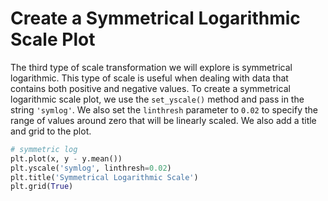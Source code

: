 # Create a Symmetrical Logarithmic Scale Plot

The third type of scale transformation we will explore is symmetrical logarithmic. This type of scale is useful when dealing with data that contains both positive and negative values. To create a symmetrical logarithmic scale plot, we use the `set_yscale()` method and pass in the string `'symlog'`. We also set the `linthresh` parameter to `0.02` to specify the range of values around zero that will be linearly scaled. We also add a title and grid to the plot.

```python
# symmetric log
plt.plot(x, y - y.mean())
plt.yscale('symlog', linthresh=0.02)
plt.title('Symmetrical Logarithmic Scale')
plt.grid(True)
```
